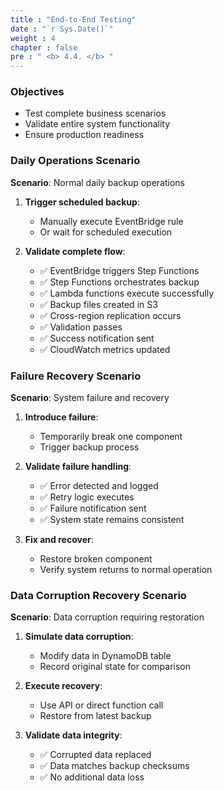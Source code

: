 ```yaml
---
title : "End-to-End Testing"
date : "`r Sys.Date()`"
weight : 4
chapter : false
pre : " <b> 4.4. </b> "
---
```


### Objectives
- Test complete business scenarios
- Validate entire system functionality
- Ensure production readiness

### Daily Operations Scenario

**Scenario**: Normal daily backup operations

1. **Trigger scheduled backup**:
   - Manually execute EventBridge rule
   - Or wait for scheduled execution

2. **Validate complete flow**:
   - ✅ EventBridge triggers Step Functions
   - ✅ Step Functions orchestrates backup
   - ✅ Lambda functions execute successfully
   - ✅ Backup files created in S3
   - ✅ Cross-region replication occurs
   - ✅ Validation passes
   - ✅ Success notification sent
   - ✅ CloudWatch metrics updated

### Failure Recovery Scenario

**Scenario**: System failure and recovery

1. **Introduce failure**:
   - Temporarily break one component
   - Trigger backup process

2. **Validate failure handling**:
   - ✅ Error detected and logged
   - ✅ Retry logic executes
   - ✅ Failure notification sent
   - ✅ System state remains consistent

3. **Fix and recover**:
   - Restore broken component
   - Verify system returns to normal operation

### Data Corruption Recovery Scenario

**Scenario**: Data corruption requiring restoration

1. **Simulate data corruption**:
   - Modify data in DynamoDB table
   - Record original state for comparison

2. **Execute recovery**:
   - Use API or direct function call
   - Restore from latest backup

3. **Validate data integrity**:
   - ✅ Corrupted data replaced
   - ✅ Data matches backup checksums
   - ✅ No additional data loss